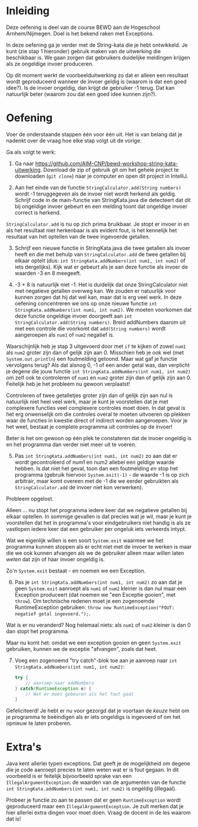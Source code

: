 # Inleiding
Deze oefening is deel van de course BEWD aan de Hogeschool Arnhem/Nijmegen. Doel is het bekend raken met Exceptions.

In deze oefening ga je verder met de String-kata die je hebt ontwikkeld. Je kunt (zie stap 1 hieronder) gebruik maken van de uitwerking die beschikbaar is. We gaan zorgen dat gebruikers duidelijke meldingen krijgen als ze ongeldige invoer produceren.

Op dit moment werkt de voorbeelduitwerking zo dat er alleen een resultaat wordt geproduceerd wanneer de invoer geldig is (waarom is dat een goed idee?). Is de invoer ongeldig, dan krijgt de gebruiker -1 terug. Dat kan natuurlijk beter (waarom zou dat een goed idee kunnen zijn?).

# Oefening

Voer de onderstaande stappen één voor één uit. Het is van belang dat je nadenkt over de vraag hoe elke stap volgt uit de vorige.

Ga als volgt te werk:

1. Ga naar https://github.com/AIM-CNP/bewd-workshop-string-kata-uitwerking. Download de zip of gebruik git om het gehele project te downloaden (```git clone```) naar je computer en open dit project in IntelliJ.

2. Aan het einde van de functie `StringCalculator.add(String numbers)` wordt -1 teruggegeven als de invoer niet wordt herkend als geldig. Schrijf code in de main-functie van StringKata.java die detecteert dat dit bij ongeldige invoer gebeurt en een melding toont dat ongeldige invoer correct is herkend.

`StringCalculator.add` is nu op zich prima bruikbaar. Je stopt er invoer in en als het resultaat niet herkenbaar is als evident fout, is het kennelijk het resultaat van het optellen van de twee ingevoerde getallen.

3. Schrijf een nieuwe functie in StringKata.java die twee getallen als invoer heeft en die met behulp van `StringCalculator.add` de twee getallen bij elkaar optelt (dus: `int StringKata.addNumbers(int num1, int num2)` of iets dergelijks). Kijk wat er gebeurt als je aan deze functie als invoer de waarden -3 en 8 meegeeft.

4. -3 + 8 is natuurlijk niet -1. Het is duidelijk dat onze StringCalculator niet met negatieve getallen overweg kan. We zouden er natuurlijk voor kunnen zorgen dat hij dat wel kan, maar dat is erg veel werk. In deze oefening concentreren we ons op onze nieuwe functie `int StringKata.addNumbers(int num1, int num2)`. We moeten voorkomen dat deze functie ongeldige invoer doorgeeft aan `int StringCalculator.add(String numbers)`. Breid addNumbers daarom uit met een controle die voorkomt dat `add(String numbers)` wordt aangeroepen als `num1` of `num2` negatief is.

Waarschijnlijk heb je stap 3 uitgevoerd door met `if` te kijken of zowel `num1` als `num2` groter zijn dan of gelijk zijn aan 0. Misschien heb je ook wel (met `System.out.println`) een foutmelding getoond. Maar wat gaf je functie vervolgens terug? Als dat alsnog 0, -1 of een ander getal was, dan verplicht je degene die jouw functie `int StringKata.addNumbers(int num1, int num2)` om zelf ook te controleren of `num1` en `num2` groter zijn dan of gelijk zijn aan 0. Feitelijk heb je het probleem nu gewoon verplaatst!

Controleren of twee getalletjes groter zijn dan of gelijk zijn aan nul is natuurlijk niet heel veel werk, maar je kunt je voorstellen dat je met complexere functies veel complexere controles moet doen. In dat geval is het erg onwenselijk om die controles overal te moeten uitvoeren op plekken waar de functies in kwestie direct of indirect worden aangeroepen. Voor je het weet, bestaat je complete programma uit controles op de invoer!

Beter is het om gewoon op één plek te constateren dat de invoer ongeldig is en het programma dan verder niet meer uit te voeren.

5. Pas `int StringKata.addNumbers(int num1, int num2)` zo aan dat er wordt gecontroleerd of num1 en num2 allebei een geldige waarde hebben. Is dat niet het geval, toon dan een foutmelding *en* stop het programma (gebruik hiervoor `System.exit(-1)` - de waarde -1 is op zich arbitrair, maar komt overeen met de -1 die we eerder gebruikten als `StringCalculator.add` de invoer niet kon verwerken).

Probleem opgelost.

Alleen ... nu stopt het programma iedere keer dat we negatieve getallen bij elkaar optellen. In sommige gevallen is dat precies wat je wil, maar je kunt je voorstellen dat het in programma's voor eindgebruikers niet handig is als ze vastlopen iedere keer dat een gebruiker per ongeluk iets verkeerds intypt.

Wat we eigenlijk willen is een soort `System.exit` waarmee we het programma kunnen stoppen als er echt niet met de invoer te werken is maar die we ook kunnen afvangen als we de gebruiker alleen maar willen laten *weten* dat zijn of haar invoer ongeldig is.

Zo'n `System.exit` bestaat - en noemen we een Exception.

6. Pas je `int StringKata.addNumbers(int num1, int num2)` zo aan dat je geen `System.exit` aanroept als `num1` of `num2` kleiner is dan nul  maar een Exception produceert (dat noemen we "een Exceptie gooien", met `throw`). Om technische redenen moet je een zogenoemde RuntimeException gebruiken: `throw new RuntimeException("FOUT: negatief getal ingevoerd.");`.

Wat is er nu veranderd? Nog helemaal niets: als `num1` of `num2` kleiner is dan 0 dan stopt het programma.

Maar nu komt het: omdat we een exception gooien en geen `System.exit` gebruiken, kunnen we de exceptie "afvangen", zoals dat heet.

7. Voeg een zogenoemd "try catch"-blok toe aan je aanroep naar `int StringKata.addNumbers(int num1, int num2)`: 
    ```java
    try { 
        // aanroep naar addNumbers
    } catch(RuntimeException e) {
        // Wat er moet gebeuren als het fout gaat
    }
    ```

Gefeliciteerd! Je hebt er nu voor gezorgd dat je voortaan de *keuze* hebt om je programma te beëindigen als er iets ongeldigs is ingevoerd of om het opnieuw te laten proberen.


# Extra's

Java kent allerlei typen exceptions. Dat geeft je de mogelijkheid om degene die je code aanroept precies te laten weten wat er is fout gegaan. In dit voorbeeld is er feitelijk bijvoorbeeld sprake van een `IllegalArgumentException`: de waarden van de argumenten van de functie `int StringKata.addNumbers(int num1, int num2)` is ongeldig (illegaal).

Probeer je functie zo aan te passen dat er geen `RuntimeException` wordt geproduceerd maar een `IllegalArgumentException`. Je zult merken dat je hier allerlei extra dingen voor moet doen. Vraag de docent in de les waarom dat is!




